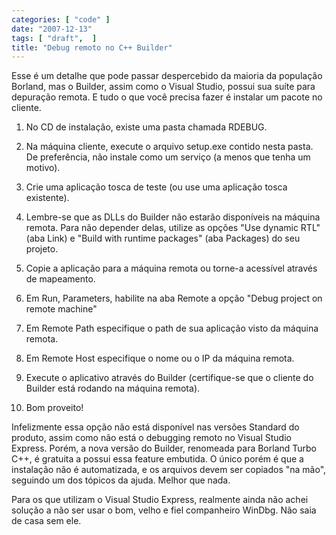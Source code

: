 ```yaml
---
categories: [ "code" ]
date: "2007-12-13"
tags: [ "draft",  ]
title: "Debug remoto no C++ Builder"
---
```

Esse é um detalhe que pode passar despercebido da maioria da população
Borland, mas o Builder, assim como o Visual Studio, possui sua suíte
para depuração remota. E tudo o que você precisa fazer é instalar
um pacote no cliente.

	
  1. No CD de instalação, existe uma pasta chamada RDEBUG.

	
  2. Na máquina cliente, execute o arquivo setup.exe contido nesta
  pasta. De preferência, não instale como um serviço (a menos que
  tenha um motivo).

	
  3. Crie uma aplicação tosca de teste (ou use uma aplicação tosca
  existente).

	
  4. Lembre-se que as DLLs do Builder não estarão disponíveis na
  máquina remota. Para não depender delas, utilize as opções "Use
  dynamic RTL" (aba Link) e "Build with runtime packages" (aba Packages)
  do seu projeto.

	
  5. Copie a aplicação para a máquina remota ou torne-a acessível
  através de mapeamento.

	
  6. Em Run, Parameters, habilite na aba Remote a opção "Debug project
  on remote machine"

	
  7. Em Remote Path especifique o path de sua aplicação visto da
  máquina remota.

	
  8. Em Remote Host especifique o nome ou o IP da máquina remota.

	
  9. Execute o aplicativo através do Builder (certifique-se que o
  cliente do Builder está rodando na máquina remota).

	
  10. Bom proveito!

Infelizmente essa opção não está disponível nas versões Standard
do produto, assim como não está o debugging remoto no Visual Studio
Express. Porém, a nova versão do Builder, renomeada para Borland Turbo
C++, é gratuita a possui essa feature embutida. O único porém é que
a instalação não é automatizada, e os arquivos devem ser copiados
"na mão", seguindo um dos tópicos da ajuda. Melhor que nada.

Para os que utilizam o Visual Studio Express, realmente ainda não achei
solução a não ser usar o bom, velho e fiel companheiro WinDbg. Não
saia de casa sem ele.
